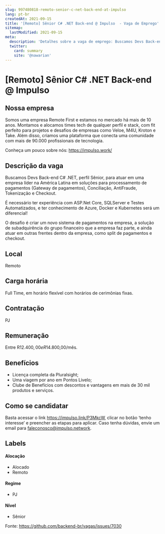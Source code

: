 ```yaml
---
slug: 997480818-remoto-senior-c-net-back-end-at-impulso
lang: pt-br
createdAt: 2021-09-15
title: '[Remoto] Sênior C# .NET Back-end @ Impulso  - Vaga de Emprego'
sitemap:
  lastModified: 2021-09-15
meta:
  description: 'Detalhes sobre a vaga de emprego: Buscamos Devs Back-end C# .NET, perfil Sênior, para atuar em uma empresa líder na América Latina em soluções para processamento de pagamentos (Gateway de pagamentos), Conciliação, AntiFraude, Tokenização e Checkout. É necessário ter experiência com ASP.Net Core, SQLServer e Testes Automatizados, e ter conhecimento de Azure, Docker e Kubernetes será um diferencial! O desafio é criar um novo sistema de pagamentos na empresa, a solução de subadquirência do grupo financeiro que a empresa faz parte, e ainda atuar em outras frentes dentro da empresa, como split de pagamentos e checkout.'
  twitter:
    card: summary
    site: '@nawarian'
---
```


# [Remoto] Sênior C# .NET Back-end @ Impulso 

## Nossa empresa

Somos uma empresa Remote First e estamos no mercado há mais de 10 anos. Montamos e alocamos times tech de qualquer perfil e stack, com fit perfeito para projetos e desafios de empresas como Veloe, M4U, Kroton e Take. Além disso, criamos uma plataforma que conecta uma comunidade com mais de 90.000 profissionais de tecnologia.

Conheça um pouco sobre nós: https://impulso.work/

## Descrição da vaga

Buscamos Devs Back-end C# .NET, perfil Sênior, para atuar em uma empresa líder na América Latina em soluções para processamento de pagamentos (Gateway de pagamentos), Conciliação, AntiFraude, Tokenização e Checkout.

É necessário ter experiência com ASP.Net Core, SQLServer e Testes Automatizados, e ter conhecimento de Azure, Docker e Kubernetes será um diferencial!

O desafio é criar um novo sistema de pagamentos na empresa, a solução de subadquirência do grupo financeiro que a empresa faz parte, e ainda atuar em outras frentes dentro da empresa, como split de pagamentos e checkout.

## Local

Remoto

## Carga horária

Full Time, em horário flexível com horários de cerimônias fixas.

## Contratação

PJ 

## Remuneração

Entre R$12.400,00 e R$14.800,00/mês.

## Benefícios

- Licença completa da Pluralsight;
- Uma viagem por ano em Pontos Livelo;
- Clube de Benefícios com descontos e vantagens em mais de 30 mil produtos e serviços.

## Como se candidatar

Basta acessar o link https://impulso.link/P3MkcW, clicar no botão ‘tenho interesse’ e preencher as etapas para aplicar. Caso tenha dúvidas, envie um email para faleconosco@impulso.network.

## Labels
<!-- retire os labels que não fazem sentido à vaga -->

#### Alocação
- Alocado
- Remoto

#### Regime

- PJ

#### Nível

- Sênior






Fonte: https://github.com/backend-br/vagas/issues/7030
